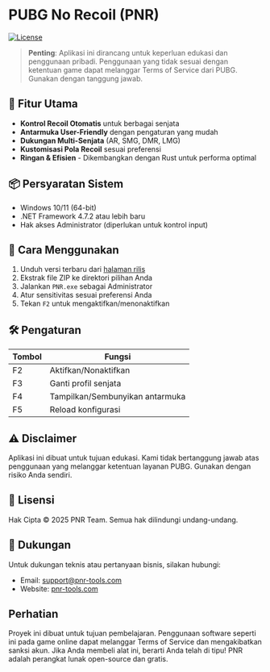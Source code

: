 # PUBG No Recoil (PNR)

[![License](https://img.shields.io/badge/License-Proprietary-blue.svg)](LICENSE)

> **Penting**: Aplikasi ini dirancang untuk keperluan edukasi dan penggunaan pribadi. Penggunaan yang tidak sesuai dengan ketentuan game dapat melanggar Terms of Service dari PUBG. Gunakan dengan tanggung jawab.

## 🎯 Fitur Utama

- **Kontrol Recoil Otomatis** untuk berbagai senjata
- **Antarmuka User-Friendly** dengan pengaturan yang mudah
- **Dukungan Multi-Senjata** (AR, SMG, DMR, LMG)
- **Kustomisasi Pola Recoil** sesuai preferensi
- **Ringan & Efisien** - Dikembangkan dengan Rust untuk performa optimal

## 📦 Persyaratan Sistem

- Windows 10/11 (64-bit)
- .NET Framework 4.7.2 atau lebih baru
- Hak akses Administrator (diperlukan untuk kontrol input)

## 🚀 Cara Menggunakan

1. Unduh versi terbaru dari [halaman rilis](https://example.com/releases)
2. Ekstrak file ZIP ke direktori pilihan Anda
3. Jalankan `PNR.exe` sebagai Administrator
4. Atur sensitivitas sesuai preferensi Anda
5. Tekan `F2` untuk mengaktifkan/menonaktifkan

## 🛠️ Pengaturan

| Tombol | Fungsi |
|--------|--------|
| F2 | Aktifkan/Nonaktifkan |
| F3 | Ganti profil senjata |
| F4 | Tampilkan/Sembunyikan antarmuka |
| F5 | Reload konfigurasi |

## ⚠️ Disclaimer

Aplikasi ini dibuat untuk tujuan edukasi. Kami tidak bertanggung jawab atas penggunaan yang melanggar ketentuan layanan PUBG. Gunakan dengan risiko Anda sendiri.

## 📄 Lisensi

Hak Cipta © 2025 PNR Team. Semua hak dilindungi undang-undang.

## 🤝 Dukungan

Untuk dukungan teknis atau pertanyaan bisnis, silakan hubungi:

- Email: <support@pnr-tools.com>
- Website: [pnr-tools.com](https://pnr-tools.com)

## Perhatian

Proyek ini dibuat untuk tujuan pembelajaran. Penggunaan software seperti ini pada game online dapat melanggar Terms of Service dan mengakibatkan sanksi akun.
Jika Anda membeli alat ini, berarti Anda telah di tipu! PNR adalah perangkat lunak open-source dan gratis.
